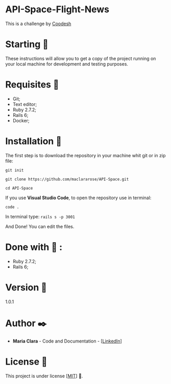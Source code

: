 # API-Space-Flight-News
This is a challenge by [Coodesh](https://coodesh.com/)

# Starting :rocket:
These instructions will allow you to get a copy of the project running on your local machine for development and testing purposes.

# Requisites :page_with_curl:
- Git;
- Text editor;
- Ruby 2.7.2;
- Rails 6;
- Docker;

# Installation :wrench:
The first step is to download the repository in your machine whit git or in zip file:

```
git init

git clone https://github.com/maclararose/API-Space.git

cd API-Space

```

If you use __Visual Studio Code__, to open the repository use in terminal:

`code .`

In terminal type:
`rails s -p 3001`

And Done! You can edit the files.

# Done with :hammer: :
- Ruby 2.7.2;
- Rails 6;

# Version :pushpin:
1.0.1

# Author :black_nib:
- __Maria Clara__ - Code and Documentation - [[LinkedIn](https://www.linkedin.com/in/mariaclarab/)]

# License :page_facing_up:
This project is under license [[MIT](https://github.com/maclararose/API-Space/blob/main/LICENSE)] :round_pushpin:.